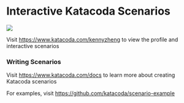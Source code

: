 # Interactive Katacoda Scenarios

[![](http://shields.katacoda.com/katacoda/kennyzheng/count.svg)](https://www.katacoda.com/kennyzheng "Get your profile on Katacoda.com")

Visit https://www.katacoda.com/kennyzheng to view the profile and interactive scenarios

### Writing Scenarios
Visit https://www.katacoda.com/docs to learn more about creating Katacoda scenarios

For examples, visit https://github.com/katacoda/scenario-example
